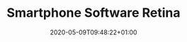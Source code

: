 ---
# Documentation: https://sourcethemes.com/academic/docs/managing-content/

title: "Smartphone Software Retina"
summary: "Masters Project: Smartphone Software Retina - Biologically inspired software retina with a gaze control mechanism"
tags: []
date: 2020-05-09T09:48:22+01:00

# Optional external URL for project (replaces project detail page).
external_link: "https://ryanwongsa.github.io/Masters_website/"

# Featured image
# To use, add an image named `featured.jpg/png` to your page's folder.
# Focal points: Smart, Center, TopLeft, Top, TopRight, Left, Right, BottomLeft, Bottom, BottomRight.
image:
  caption: ""
  focal_point: Smart
  preview_only: false

# Custom links (optional).
#   Uncomment and edit lines below to show custom links.
# links:
# - name: Follow
#   url: https://twitter.com
#   icon_pack: fab
#   icon: twitter

# url_code: ""
# url_pdf: ""
# url_slides: ""
# url_video: ""

# Slides (optional).
#   Associate this project with Markdown slides.
#   Simply enter your slide deck's filename without extension.
#   E.g. `slides = "example-slides"` references `content/slides/example-slides.md`.
#   Otherwise, set `slides = ""`.
# slides: ""
---
